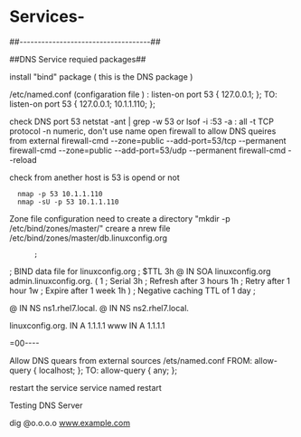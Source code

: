 # Services-

##------------------------------------##

##DNS Service requied packages##

 install "bind" package ( this is the DNS package )
 
 /etc/named.conf (configaration file ) : 
     listen-on port 53 { 127.0.0.1; };
     TO:
     listen-on port 53 { 127.0.0.1; 10.1.1.110; };
     
  check DNS port 53 
    netstat -ant | grep -w 53 or lsof -i :53
              -a : all
              -t TCP protocol
              -n numeric, don't use name
 open firewall to allow DNS queires from external
      firewall-cmd --zone=public --add-port=53/tcp --permanent
      firewall-cmd --zone=public --add-port=53/udp --permanent
      firewall-cmd --reload
      
 check from anether host is 53 is opend or not 
 
      nmap -p 53 10.1.1.110
      nmap -sU -p 53 10.1.1.110
      
      
      
  Zone file configuration
       need to create a directory "mkdir -p /etc/bind/zones/master/"
       creare a nrew file /etc/bind/zones/master/db.linuxconfig.org
          
          
          ;
; BIND data file for linuxconfig.org
;
$TTL    3h
@       IN      SOA       linuxconfig.org admin.linuxconfig.org. (
                          1        ; Serial
                          3h       ; Refresh after 3 hours
                          1h       ; Retry after 1 hour
                          1w       ; Expire after 1 week
                          1h )     ; Negative caching TTL of 1 day
;

@       IN      NS      ns1.rhel7.local.
@       IN      NS      ns2.rhel7.local.

linuxconfig.org.    		IN      A       1.1.1.1
www 				IN      A       1.1.1.1


=00----

Allow DNS quears from external sources
 /ets/named.conf
    FROM:
    allow-query     { localhost; };
    TO:
    allow-query     { any; };

restart the service
  service named restart
  
  
Testing DNS Server 

   dig @o.o.o.o www.example.com
   
   
   
   
